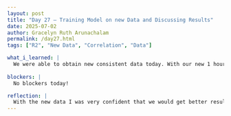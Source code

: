 ```yaml
---
layout: post
title: "Day 27 – Training Model on new Data and Discussing Results"
date: 2025-07-02
author: Gracelyn Ruth Arunachalam
permalink: /day27.html
tags: ["R2", "New Data", "Correlation", "Data"]

what_i_learned: |
  We were able to obtain new consistent data today. With our new 1 hour data, my peer and I worked on the data for the Padonia station. Once we had plotted the graphs we discovered that our predicted R^2 coefficient was much less than what we had before, it was close to 0.5. With this new coefficient I tried to drop some parameters to see if the coefficient would improve but it only improved by 0.05 increments each time. We then played a game of charades and simon says as our team building activity for the day. During this game just like taboo, it was pretty hard to communicate ideas with your team partners. However, at the end of the day, we were able to spend time as a team and relax from all the coding.
  
blockers: |
  No blockers today!

reflection: |
  With the new data I was very confident that we would get better results, but it turned out too much data was hindering accurate predictions. When I tried dropping columns that had lower feature importances, the value increased by 0.05 and gave me the best R^2 at 0.55. The team building activity was great and I understood that I was not the best at describing basic thigs.
---
```

